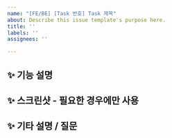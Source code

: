 ```yaml
---
name: "[FE/BE] [Task 번호] Task 제목"
about: Describe this issue template's purpose here.
title: ''
labels: ''
assignees: ''

---
```


## ✨ 기능 설명

## ✨ 스크린샷 - 필요한 경우에만 사용

## ✨ 기타 설명 / 질문
